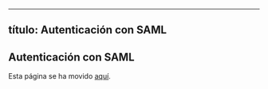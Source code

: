 ***

## título: Autenticación con SAML

## Autenticación con SAML

Esta página se ha movido [aquí](../enterprise-guide/authenticating-with-saml.md).
